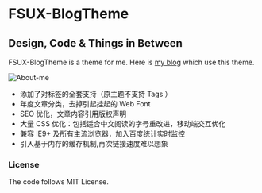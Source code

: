 # FSUX-BlogTheme

## Design, Code & Things in Between

FSUX-BlogTheme is a theme for me. Here is [my blog](http://fsux.me) which use this theme.

![About-me](http://i.imgur.com/NyKhRiw.jpg)

- 添加了对标签的全套支持（原主题不支持 Tags ）
- 年度文章分类，去掉引起挂起的 Web Font
- SEO 优化，文章内容引用版权声明
- 大量 CSS 优化：包括适合中文阅读的字号重改进，移动端交互优化
- 兼容 IE9+ 及所有主流浏览器，加入百度统计实时监控
- 引入基于内存的缓存机制,再次链接速度难以想象

### License

The code follows MIT License.
